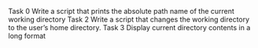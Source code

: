 Task 0 Write a script that prints the absolute path name of the current working directory
Task 2 Write a script that changes the working directory to the user’s home directory.
Task 3 Display current directory contents in a long format


